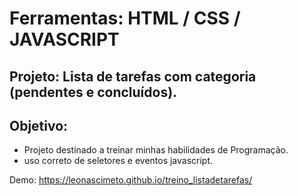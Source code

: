
# Ferramentas: HTML / CSS / JAVASCRIPT

## Projeto: Lista de tarefas com categoria (pendentes e concluídos).

## Objetivo: 
- Projeto destinado a treinar minhas habilidades de Programação.
- uso correto de seletores e eventos javascript.

Demo: https://leonascimeto.github.io/treino_listadetarefas/
